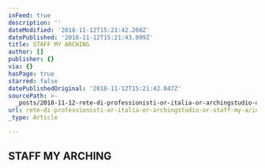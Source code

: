 ```yaml
---
inFeed: true
description: ''
dateModified: '2018-11-12T15:21:42.260Z'
datePublished: '2018-11-12T15:21:43.099Z'
title: STAFF MY ARCHING
author: []
publisher: {}
via: {}
hasPage: true
starred: false
datePublishedOriginal: '2018-11-12T15:21:42.047Z'
sourcePath: >-
  _posts/2018-11-12-rete-di-professionisti-or-italia-or-archingstudio-or-staff-my-a.md
url: rete-di-professionisti-or-italia-or-archingstudio-or-staff-my-a/index.html
_type: Article

---
```

<article style=""><h1>STAFF MY ARCHING</h1></article>